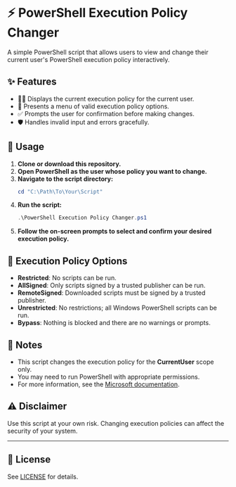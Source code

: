 # ⚡ PowerShell Execution Policy Changer

A simple PowerShell script that allows users to view and change their current user's PowerShell execution policy interactively.

## ✨ Features

- 🕵️‍♂️ Displays the current execution policy for the current user.
- 📝 Presents a menu of valid execution policy options.
- ✅ Prompts the user for confirmation before making changes.
- 🛡️ Handles invalid input and errors gracefully.

## 🚀 Usage

1. **Clone or download this repository.**
2. **Open PowerShell as the user whose policy you want to change.**
3. **Navigate to the script directory:**
   ```powershell
   cd "C:\Path\To\Your\Script"
   ```
4. **Run the script:**
   ```powershell
   .\PowerShell Execution Policy Changer.ps1
   ```
5. **Follow the on-screen prompts to select and confirm your desired execution policy.**

## 🔐 Execution Policy Options

- **Restricted**: No scripts can be run.
- **AllSigned**: Only scripts signed by a trusted publisher can be run.
- **RemoteSigned**: Downloaded scripts must be signed by a trusted publisher.
- **Unrestricted**: No restrictions; all Windows PowerShell scripts can be run.
- **Bypass**: Nothing is blocked and there are no warnings or prompts.

## 📝 Notes

- This script changes the execution policy for the **CurrentUser** scope only.
- You may need to run PowerShell with appropriate permissions.
- For more information, see the [Microsoft documentation](https://learn.microsoft.com/powershell/module/microsoft.powershell.core/about/about_execution_policies).

## ⚠️ Disclaimer

Use this script at your own risk. Changing execution policies can affect the security of your system.

---

## 📄 License

See [LICENSE](LICENSE) for details.